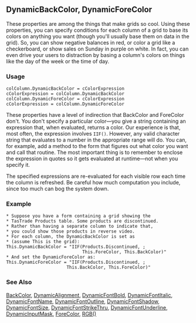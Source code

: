 ## DynamicBackColor, DynamicForeColor

These properties are among the things that make grids so cool. Using these properties, you can specify conditions for each column of a grid to base its colors on anything you want (though you'll usually base them on data in the grid). So, you can show negative balances in red, or color a grid like a checkerboard, or show sales on Sunday in purple on white. In fact, you can even drive your users to distraction by basing a column's colors on things like the day of the week or the time of day.

### Usage

```foxpro
colColumn.DynamicBackColor = cColorExpression
cColorExpression = colColumn.DynamicBackColor
colColumn.DynamicForeColor = cColorExpression
cColorExpression = colColumn.DynamicForeColor
```

These properties have a level of indirection that BackColor and ForeColor don't. You don't specify a particular color&mdash;you give a string containing an expression that, when evaluated, returns a color. Our experience is that, most often, the expression involves `IIF()`. However, any valid character string that evaluates to a number in the appropriate range will do. You can, for example, add a method to the form that figures out what color you want and call that routine. The most important thing is to remember to enclose the expression in quotes so it gets evaluated at runtime&mdash;not when you specify it.

The specified expressions are re-evaluated for each visible row each time the column is refreshed. Be careful how much computation you include, since too much can bog the system down.

### Example

```foxpro
* Suppose you have a form containing a grid showing the
* TasTrade Products table. Some products are discontinued.
* Rather than having a separate column to indicate that,
* you could show those products in reverse video.
* For each column, the DynamicBackColor is set as
* (assume This is the grid):
This.DynamicBackColor = "IIF(Products.Discontinued, ;
                             This.ForeColor, This.BackColor)"
* And set the DynamicForeColor as:
This.DynamicForeColor = "IIF(Products.Discontinued, ;
                       This.BackColor, This.ForeColor)"
```
### See Also

[BackColor](s4g335.md), [DynamicAlignment](s4g553.md), [DynamicFontBold](s4g359.md), [DynamicFontItalic](s4g359.md), [DynamicFontName](s4g359.md), [DynamicFontOutline](s4g359.md), [DynamicFontShadow](s4g359.md), [DynamicFontSize](s4g359.md), [DynamicFontStrikeThru](s4g359.md), [DynamicFontUnderline](s4g359.md), [DynamicInputMask](s4g694.md), [ForeColor](s4g335.md), [RGB()](s4g455.md)